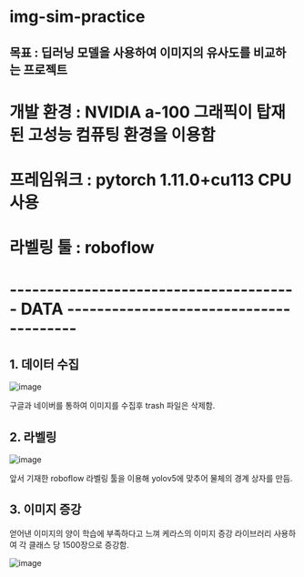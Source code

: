 # img-sim-practice



## 목표 : 딥러닝 모델을 사용하여 이미지의 유사도를 비교하는 프로젝트

# 개발 환경 : NVIDIA a-100 그래픽이 탑재된 고성능 컴퓨팅 환경을 이용함

# 프레임워크 : pytorch 1.11.0+cu113 CPU 사용

# 라벨링 툴 : roboflow



# --------------------------------------- DATA ---------------------------------------

## 1. 데이터 수집 

![image](https://user-images.githubusercontent.com/62790857/212647870-6458577c-9585-48e9-8211-a336be0fad8e.png)

구글과 네이버를 통하여 이미지를 수집후 trash 파일은 삭제함.


## 2. 라벨링

![image](https://user-images.githubusercontent.com/62790857/212648098-7c0f917b-e34d-42c7-ac54-592919f5b15c.png)


앞서 기재한 roboflow 라벨링 툴을 이용해 yolov5에 맞추어 물체의 경계 상자를 만듬.

## 3. 이미지 증강

얻어낸 이미지의 양이 학습에 부족하다고 느껴 케라스의 이미지 증강 라이브러리 사용하여 각 클래스 당 1500장으로 증강함.





![image](https://user-images.githubusercontent.com/62790857/212648633-b27489f6-a40a-47be-a308-0d44c37f26f8.png)




